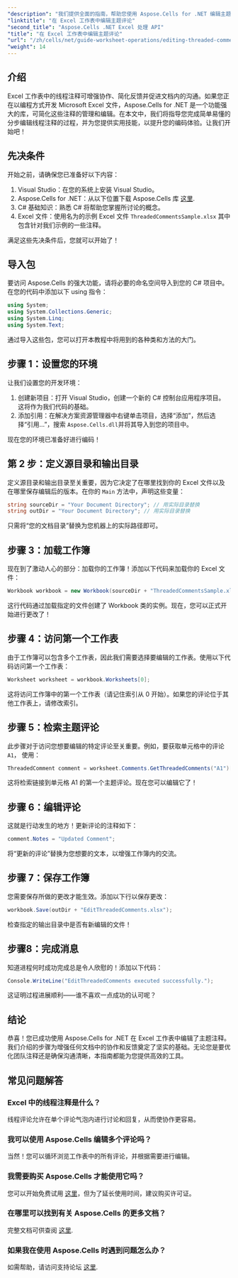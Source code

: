 ```yaml
---
"description": "我们提供全面的指南，帮助您使用 Aspose.Cells for .NET 编辑主题注释，充分释放 Excel 协作的潜力。本文提供了清晰的分步方法，帮助您增强 Excel 工作表中的沟通。"
"linktitle": "在 Excel 工作表中编辑主题评论"
"second_title": "Aspose.Cells .NET Excel 处理 API"
"title": "在 Excel 工作表中编辑主题评论"
"url": "/zh/cells/net/guide-worksheet-operations/editing-threaded-comments/"
"weight": 14
---
```


## 介绍

Excel 工作表中的线程注释可增强协作、简化反馈并促进文档内的沟通。如果您正在以编程方式开发 Microsoft Excel 文件，Aspose.Cells for .NET 是一个功能强大的库，可简化这些注释的管理和编辑。在本文中，我们将指导您完成简单易懂的分步编辑线程注释的过程，并为您提供实用技能，以提升您的编码体验。让我们开始吧！

## 先决条件
开始之前，请确保您已准备好以下内容：

1. Visual Studio：在您的系统上安装 Visual Studio。
2. Aspose.Cells for .NET：从以下位置下载 Aspose.Cells 库 [这里](https://releases。aspose.com/cells/net/).
3. C# 基础知识：熟悉 C# 将帮助您掌握所讨论的概念。
4. Excel 文件：使用名为的示例 Excel 文件 `ThreadedCommentsSample.xlsx` 其中包含针对我们示例的一些注释。

满足这些先决条件后，您就可以开始了！

## 导入包
要访问 Aspose.Cells 的强大功能，请将必要的命名空间导入到您的 C# 项目中。在您的代码中添加以下 using 指令：

```csharp
using System;
using System.Collections.Generic;
using System.Linq;
using System.Text;
```

通过导入这些包，您可以打开本教程中将用到的各种类和方法的大门。

## 步骤 1：设置您的环境
让我们设置您的开发环境：

1. 创建新项目：打开 Visual Studio，创建一个新的 C# 控制台应用程序项目。这将作为我们代码的基础。
2. 添加引用：在解决方案资源管理器中右键单击项目，选择“添加”，然后选择“引用...”，搜索 `Aspose.Cells.dll`并将其导入到您的项目中。

现在您的环境已准备好进行编码！

## 第 2 步：定义源目录和输出目录
定义源目录和输出目录至关重要，因为它决定了在哪里找到你的 Excel 文件以及在哪里保存编辑后的版本。在你的 `Main` 方法中，声明这些变量：

```csharp
string sourceDir = "Your Document Directory"; // 用实际目录替换
string outDir = "Your Document Directory"; // 用实际目录替换
```

只需将“您的文档目录”替换为您机器上的实际路径即可。

## 步骤 3：加载工作簿
现在到了激动人心的部分：加载你的工作簿！添加以下代码来加载你的 Excel 文件：

```csharp
Workbook workbook = new Workbook(sourceDir + "ThreadedCommentsSample.xlsx");
```

这行代码通过加载指定的文件创建了 Workbook 类的实例。现在，您可以正式开始进行更改了！

## 步骤 4：访问第一个工作表
由于工作簿可以包含多个工作表，因此我们需要选择要编辑的工作表。使用以下代码访问第一个工作表：

```csharp
Worksheet worksheet = workbook.Worksheets[0];
```

这将访问工作簿中的第一个工作表（请记住索引从 0 开始）。如果您的评论位于其他工作表上，请修改索引。

## 步骤 5：检索主题评论
此步骤对于访问您想要编辑的特定评论至关重要。例如，要获取单元格中的评论 `A1`， 使用：

```csharp
ThreadedComment comment = worksheet.Comments.GetThreadedComments("A1")[0];
```

这将检索链接到单元格 A1 的第一个主题评论。现在您可以编辑它了！

## 步骤 6：编辑评论
这就是行动发生的地方！更新评论的注释如下：

```csharp
comment.Notes = "Updated Comment";
```

将“更新的评论”替换为您想要的文本，以增强工作簿内的交流。

## 步骤 7：保存工作簿
您需要保存所做的更改才能生效。添加以下行以保存更改：

```csharp
workbook.Save(outDir + "EditThreadedComments.xlsx");
```

检查指定的输出目录中是否有新编辑的文件！

## 步骤8：完成消息
知道进程何时成功完成总是令人欣慰的！添加以下代码：

```csharp
Console.WriteLine("EditThreadedComments executed successfully.");
```

这证明过程进展顺利——谁不喜欢一点成功的认可呢？

## 结论
恭喜！您已成功使用 Aspose.Cells for .NET 在 Excel 工作表中编辑了主题注释。我们介绍的步骤为增强任何文档中的协作和反馈奠定了坚实的基础。无论您是要优化团队注释还是确保沟通清晰，本指南都能为您提供高效的工具。

## 常见问题解答

### Excel 中的线程注释是什么？
线程评论允许在单个评论气泡内进行讨论和回复，从而使协作更容易。

### 我可以使用 Aspose.Cells 编辑多个评论吗？
当然！您可以循环浏览工作表中的所有评论，并根据需要进行编辑。

### 我需要购买 Aspose.Cells 才能使用它吗？
您可以开始免费试用 [这里](https://releases.aspose.com/)，但为了延长使用时间，建议购买许可证。

### 在哪里可以找到有关 Aspose.Cells 的更多文档？
完整文档可供查阅 [这里](https://reference。aspose.com/cells/net/).

### 如果我在使用 Aspose.Cells 时遇到问题怎么办？
如需帮助，请访问支持论坛 [这里](https://forum。aspose.com/c/cells/9).